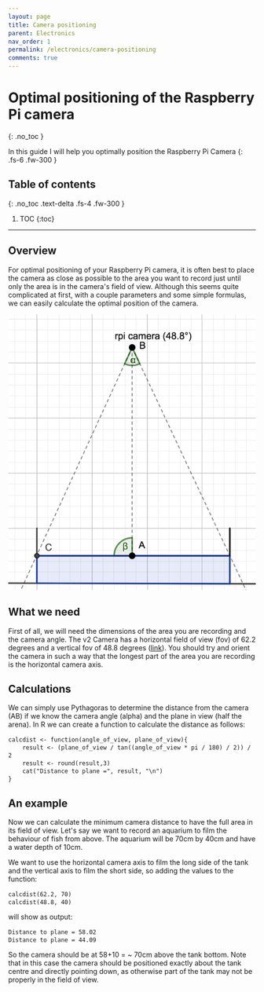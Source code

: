 ```yaml
---
layout: page
title: Camera positioning
parent: Electronics
nav_order: 1
permalink: /electronics/camera-positioning
comments: true
---
```


# Optimal positioning of the Raspberry Pi camera
{: .no_toc }

In this guide I will help you optimally position the Raspberry Pi Camera
{: .fs-6 .fw-300 }

## Table of contents
{: .no_toc .text-delta .fs-4 .fw-300 }

1. TOC
{:toc}
---

## Overview
For optimal positioning of your Raspberry Pi camera, it is often best to place the camera as close as possible to the area you want to record just until only the area is in the camera's field of view. Although this seems quite complicated at first, with a couple parameters and some simple formulas, we can easily calculate the optimal position of the camera.

[![camera positioning](/assets/images/camera-positioning.jpg?style=centerimgmed)](/assets/images/camera-positioning.jpg)

## What we need
First of all, we will need the dimensions of the area you are recording and the camera angle. The v2 Camera has a horizontal field of view (fov) of 62.2 degrees and a vertical fov of 48.8 degrees ([link](https://www.raspberrypi.org/documentation/hardware/camera/)). You should try and orient the camera in such a way that the longest part of the area you are recording is the horizontal camera axis.

## Calculations
We can simply use Pythagoras to determine the distance from the camera (AB) if we know the camera angle (alpha) and the plane in view (half the arena). In R we can create a function to calculate the distance as follows:

```
calcdist <- function(angle_of_view, plane_of_view){
    result <- (plane_of_view / tan((angle_of_view * pi / 180) / 2)) / 2
    result <- round(result,3)
    cat("Distance to plane =", result, "\n")
}
```

## An example
Now we can calculate the minimum camera distance to have the full area in its field of view. Let's say we want to record an aquarium to film the behaviour of fish from above. The aquarium will be 70cm by 40cm and have a water depth of 10cm.

We want to use the horizontal camera axis to film the long side of the tank and the vertical axis to film the short side, so adding the values to the function:

```
calcdist(62.2, 70)
calcdist(48.8, 40)
```

will show as output:

```
Distance to plane = 58.02
Distance to plane = 44.09
```

So the camera should be at 58+10 = ~ 70cm above the tank bottom. Note that in this case the camera should be positioned exactly about the tank centre and directly pointing down, as otherwise part of the tank may not be properly in the field of view.

